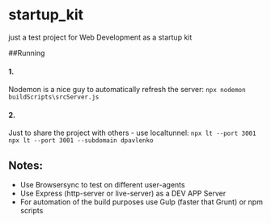 # startup_kit
just a test project for Web Development as a startup kit

##Running
#### 1.
Nodemon is a nice guy to automatically refresh the server:
`
npx nodemon buildScripts\srcServer.js
`
#### 2.
Just to share the project with others - use localtunnel:
`
npx lt --port 3001
npx lt --port 3001 --subdomain dpavlenko
`

## Notes:
* Use Browsersync to test on different user-agents
* Use Express (http-server or live-server) as a DEV APP Server
* For automation of the build purposes use Gulp (faster that Grunt) or npm scripts
